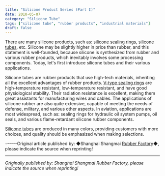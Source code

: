 ```yaml
---
title: "Silicone Product Series (Part I)"
date: 2010-05-07
category: "Silicone Tube"
tags: ["silicone tube", "rubber products", "industrial materials"]
draft: false
---
```


There are many silicone products, such as: [silicone sealing rings](http://www.smpolymer.com/), [silicone tubes](http://www.smpolymer.com/guijiaoguan/), etc. Silicone may be slightly higher in price than rubber, and this statement is well-founded, because silicone is synthesized from rubber and various rubber products, which inevitably involves some processing components. Today, let's first introduce silicone tubes and their various applications.

Silicone tubes are rubber products that use high-tech materials, inheriting all the excellent advantages of rubber products. [V-type sealing rings](http://www.smpolymer.com/) are high-temperature resistant, low-temperature resistant, and have good physiological stability. Their radiation resistance is excellent, making them great assistants for manufacturing wires and cables. The applications of silicone rubber are also quite extensive, capable of meeting the needs of defense, military, and various other aspects. In aviation, applications are most widespread, such as: sealing rings for hydraulic oil system pumps, oil seals, and various flame-retardant silicone rubber components.

[Silicone tubes](http://www.smpolymer.com/guijiaoguan/) are produced in many colors, providing customers with more choices, and quality should be emphasized when making selections.

------Original article published by: ◆Shanghai Shangmai [Rubber Factory](http://www.smpolymer.com/)◆, please indicate the source when reprinting!

---

*Originally published by: Shanghai Shangmai Rubber Factory, please indicate the source when reprinting!*